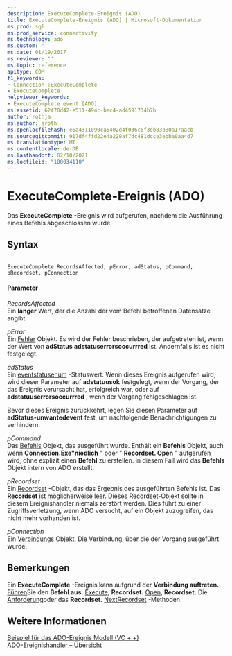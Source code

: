 ```yaml
---
description: ExecuteComplete-Ereignis (ADO)
title: ExecuteComplete-Ereignis (ADO) | Microsoft-Dokumentation
ms.prod: sql
ms.prod_service: connectivity
ms.technology: ado
ms.custom: ''
ms.date: 01/19/2017
ms.reviewer: ''
ms.topic: reference
apitype: COM
f1_keywords:
- Connection::ExecuteComplete
- ExecuteComplete
helpviewer_keywords:
- ExecuteComplete event [ADO]
ms.assetid: 62470d42-e511-494c-bec4-ad4591734b7b
author: rothja
ms.author: jroth
ms.openlocfilehash: e6a4311090ca5402d4f036c6f3eb83b80a17aacb
ms.sourcegitcommit: 917df4ffd22e4a229af7dc481dcce3ebba0aa4d7
ms.translationtype: MT
ms.contentlocale: de-DE
ms.lasthandoff: 02/10/2021
ms.locfileid: "100034110"
---
```

# <a name="executecomplete-event-ado"></a>ExecuteComplete-Ereignis (ADO)
Das **ExecuteComplete** -Ereignis wird aufgerufen, nachdem die Ausführung eines Befehls abgeschlossen wurde.  
  
## <a name="syntax"></a>Syntax  
  
```  
  
ExecuteComplete RecordsAffected, pError, adStatus, pCommand, pRecordset, pConnection  
```  
  
#### <a name="parameters"></a>Parameter  
 *RecordsAffected*  
 Ein **langer** Wert, der die Anzahl der vom Befehl betroffenen Datensätze angibt.  
  
 *pError*  
 Ein [Fehler](../../../ado/reference/ado-api/error-object.md) Objekt. Es wird der Fehler beschrieben, der aufgetreten ist, wenn der Wert von **adStatus** **adstatuserrorsoccurrred** ist. Andernfalls ist es nicht festgelegt.  
  
 *adStatus*  
 Ein [eventstatusenum](../../../ado/reference/ado-api/eventstatusenum.md) -Statuswert. Wenn dieses Ereignis aufgerufen wird, wird dieser Parameter auf **adstatuusok** festgelegt, wenn der Vorgang, der das Ereignis verursacht hat, erfolgreich war, oder auf **adstatuuserrorsoccurrred** , wenn der Vorgang fehlgeschlagen ist.  
  
 Bevor dieses Ereignis zurückkehrt, legen Sie diesen Parameter auf **adStatus-unwantedevent** fest, um nachfolgende Benachrichtigungen zu verhindern.  
  
 *pCommand*  
 Das [Befehls](../../../ado/reference/ado-api/command-object-ado.md) Objekt, das ausgeführt wurde. Enthält ein **Befehls** Objekt, auch wenn **Connection.Exe"niedlich** " oder " **Recordset. Open** " aufgerufen wird, ohne explizit einen **Befehl** zu erstellen. in diesem Fall wird das **Befehls** Objekt intern von ADO erstellt.  
  
 *pRecordset*  
 Ein [Recordset](../../../ado/reference/ado-api/recordset-object-ado.md) -Objekt, das das Ergebnis des ausgeführten Befehls ist. Das **Recordset** ist möglicherweise leer. Dieses Recordset-Objekt sollte in diesem Ereignishandler niemals zerstört werden. Dies führt zu einer Zugriffsverletzung, wenn ADO versucht, auf ein Objekt zuzugreifen, das nicht mehr vorhanden ist.  
  
 *pConnection*  
 Ein [Verbindungs](../../../ado/reference/ado-api/connection-object-ado.md) Objekt. Die Verbindung, über die der Vorgang ausgeführt wurde.  
  
## <a name="remarks"></a>Bemerkungen  
 Ein **ExecuteComplete** -Ereignis kann aufgrund der **Verbindung auftreten.** [Führen](../../../ado/reference/ado-api/execute-method-ado-connection.md)Sie den **Befehl aus.** [Execute](../../../ado/reference/ado-api/execute-method-ado-command.md), **Recordset.** [Open](../../../ado/reference/ado-api/open-method-ado-recordset.md), **Recordset.** Die [Anforderung](../../../ado/reference/ado-api/requery-method.md)oder das **Recordset.** [NextRecordset](../../../ado/reference/ado-api/nextrecordset-method-ado.md) -Methoden.  
  
## <a name="see-also"></a>Weitere Informationen  
 [Beispiel für das ADO-Ereignis Modell (VC + +)](../../../ado/reference/ado-api/ado-events-model-example-vc.md)   
 [ADO-Ereignishandler – Übersicht](../../../ado/guide/data/ado-event-handler-summary.md)
